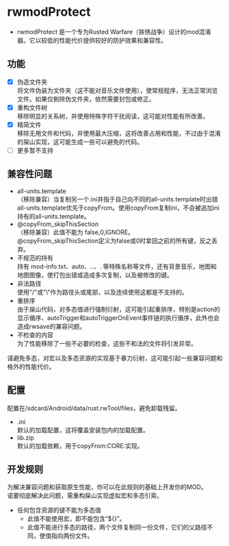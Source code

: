 # rwmodProtect

+ rwmodProtect 是一个专为Rusted Warfare（铁锈战争）设计的mod混淆器。它以较低的性能代价提供较好的防护效果和兼容性。

## 功能
- [x] 伪造文件夹<br>将文件伪装为文件夹（这不能对音乐文件使用），使常规程序，无法正常浏览文件。如果仅剔除伪文件夹，依然需要封包或修正。
- [x] 重构文件树<br>移除明显的关系树，并使用特殊字符干扰阅读，这可能对性能有所改善。
- [x] 精简文件<br>移除无用文件和代码，并使用最大压缩，这将改善占用和性能，不过由于混淆的屎山实现，这可能生成一些可以避免的代码。
- [ ] 更多暂不支持

## 兼容性问题
* all-units.template<br>（移除兼容）当复制另一个.ini并指于自己向不同的all-units.template时出错<br>all-units.template优先于copyFrom。使用copyFrom复制ini，不会被追加ini持有的all-units.template。
* @copyFrom_skipThisSection<br>（移除兼容）此值不能为 false,0,IGNORE。<br>@copyFrom_skipThisSection定义为false或0时拿回之前的所有键，反之丢弃。
* 不规范的持有<br>持有 mod-info.txt、auto、..、. 等特殊名称等文件，还有背景音乐，地图和地图图像，使打包出错或造成多次复制，以及被修改的键。
* 非法路径<br>使用"/"或"\\"作为路径头或尾部，以及连续使用这都是不支持的。
* 重排序<br>由于屎山代码，对多态值进行强制衍射，这可能引起重排序，特别是action的显示循序、autoTrigger和autoTriggerOnEvent事件链的执行循序，此外也会造成rwsave的兼容问题。
* 不检查的内容<br>为了性能移除了一些不必要的检查，这些不和法的文件将引发异常。

请避免多态，对宏以及多态资源的实现基于暴力衍射，这可能引起一些兼容问题和格外的性能代价。

## 配置
配置在/sdcard/Android/data/rust.rwTool/files，避免卸载残留。
* .ini<br>默认的加载配置，这将覆盖安装包内的加载配置。
* lib.zip<br>默认的加载依赖，用于copyFrom:CORE:实现。

## 开发规则
为解决兼容问题和获取原生性能，你可以在此规则的基础上开发你的MOD。<br>诺要彻底解决此问题，需重构屎山实现虚拟宏和多态引索。

* 任何包含资源的键不能为多态值
  * 此值不能使用宏，即不能包含“${}”。
  * 此值不能进行多态的路径，两个文件复制同一份文件，它们的父路径不同，使值指向两份文件。